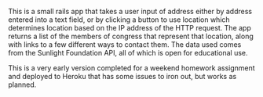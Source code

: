 This is a small rails app that takes a user input of address either by address entered into
a text field, or by clicking a button to use location which determines location based on the IP
address of the HTTP request. The app returns a list of the members of congress that
represent that location, along with links to a few different ways to contact them. The data
used comes from the Sunlight Foundation API, all of which is open for educational use.

This is a very early version completed for a weekend homework assignment and deployed to Heroku
that has some issues to iron out, but works as planned.